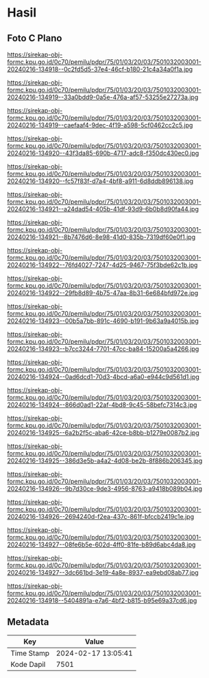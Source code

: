 # Hasil

## Foto C Plano

https://sirekap-obj-formc.kpu.go.id/0c70/pemilu/pdpr/75/01/03/20/03/7501032003001-20240216-134918--0c2fd5d5-37e4-46cf-b180-21c4a34a0f1a.jpg

https://sirekap-obj-formc.kpu.go.id/0c70/pemilu/pdpr/75/01/03/20/03/7501032003001-20240216-134919--33a0bdd9-0a5e-476a-af57-53255e27273a.jpg

https://sirekap-obj-formc.kpu.go.id/0c70/pemilu/pdpr/75/01/03/20/03/7501032003001-20240216-134919--caefaaf4-9dec-4f19-a598-5cf0462cc2c5.jpg

https://sirekap-obj-formc.kpu.go.id/0c70/pemilu/pdpr/75/01/03/20/03/7501032003001-20240216-134920--43f3da85-690b-4717-adc8-f350dc430ec0.jpg

https://sirekap-obj-formc.kpu.go.id/0c70/pemilu/pdpr/75/01/03/20/03/7501032003001-20240216-134920--fc57f83f-d7a4-4bf8-a911-6d8ddb896138.jpg

https://sirekap-obj-formc.kpu.go.id/0c70/pemilu/pdpr/75/01/03/20/03/7501032003001-20240216-134921--a24dad54-405b-41df-93d9-6b0b8d90fa44.jpg

https://sirekap-obj-formc.kpu.go.id/0c70/pemilu/pdpr/75/01/03/20/03/7501032003001-20240216-134921--8b7476d6-8e98-41d0-835b-7319df60e0f1.jpg

https://sirekap-obj-formc.kpu.go.id/0c70/pemilu/pdpr/75/01/03/20/03/7501032003001-20240216-134922--76fd4027-7247-4d25-9467-75f3bde62c1b.jpg

https://sirekap-obj-formc.kpu.go.id/0c70/pemilu/pdpr/75/01/03/20/03/7501032003001-20240216-134922--29fb8d89-4b75-47aa-8b31-6e684bfd972e.jpg

https://sirekap-obj-formc.kpu.go.id/0c70/pemilu/pdpr/75/01/03/20/03/7501032003001-20240216-134923--00b5a7bb-891c-4690-b191-9b63a9a4015b.jpg

https://sirekap-obj-formc.kpu.go.id/0c70/pemilu/pdpr/75/01/03/20/03/7501032003001-20240216-134923--b7cc3244-7701-47cc-ba84-15200a5a4266.jpg

https://sirekap-obj-formc.kpu.go.id/0c70/pemilu/pdpr/75/01/03/20/03/7501032003001-20240216-134924--0ad6dcd1-70d3-4bcd-a6a0-e944c9d561d1.jpg

https://sirekap-obj-formc.kpu.go.id/0c70/pemilu/pdpr/75/01/03/20/03/7501032003001-20240216-134924--866d0ad1-22af-4bd8-9c45-58befc7314c3.jpg

https://sirekap-obj-formc.kpu.go.id/0c70/pemilu/pdpr/75/01/03/20/03/7501032003001-20240216-134925--6a2b2f5c-aba6-42ce-b8bb-b1279e0087b2.jpg

https://sirekap-obj-formc.kpu.go.id/0c70/pemilu/pdpr/75/01/03/20/03/7501032003001-20240216-134925--386d3e5b-a4a2-4d08-be2b-8f886b206345.jpg

https://sirekap-obj-formc.kpu.go.id/0c70/pemilu/pdpr/75/01/03/20/03/7501032003001-20240216-134926--9b7d30ce-9de3-4956-8763-a9418b089b04.jpg

https://sirekap-obj-formc.kpu.go.id/0c70/pemilu/pdpr/75/01/03/20/03/7501032003001-20240216-134926--2694240d-f2ea-437c-861f-bfccb2419c1e.jpg

https://sirekap-obj-formc.kpu.go.id/0c70/pemilu/pdpr/75/01/03/20/03/7501032003001-20240216-134927--08fe6b5e-602d-4ff0-81fe-b89d6abc4da8.jpg

https://sirekap-obj-formc.kpu.go.id/0c70/pemilu/pdpr/75/01/03/20/03/7501032003001-20240216-134927--3dc661bd-3e19-4a8e-8937-ea9ebd08ab77.jpg

https://sirekap-obj-formc.kpu.go.id/0c70/pemilu/pdpr/75/01/03/20/03/7501032003001-20240216-134918--5404891a-e7a6-4bf2-b815-b95e69a37cd6.jpg


## Metadata

| Key        | Value               |
| ---------- | ------------------- |
| Time Stamp | 2024-02-17 13:05:41 |
| Kode Dapil | 7501                |



